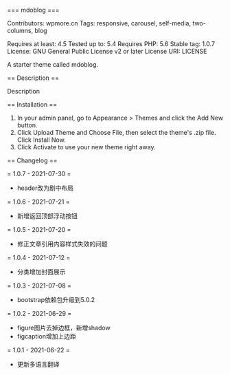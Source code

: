 === mdoblog ===

Contributors: wpmore.cn
Tags: responsive, carousel, self-media, two-columns, blog

Requires at least: 4.5
Tested up to: 5.4
Requires PHP: 5.6
Stable tag: 1.0.7
License: GNU General Public License v2 or later
License URI: LICENSE

A starter theme called mdoblog.

== Description ==

Description

== Installation ==

1. In your admin panel, go to Appearance > Themes and click the Add New button.
2. Click Upload Theme and Choose File, then select the theme's .zip file. Click Install Now.
3. Click Activate to use your new theme right away.

== Changelog ==

= 1.0.7 - 2021-07-30 =
* header改为剧中布局

= 1.0.6 - 2021-07-21 =
* 新增返回顶部浮动按钮

= 1.0.5 - 2021-07-20 =
* 修正文章引用内容样式失效的问题

= 1.0.4 - 2021-07-12 =
* 分类增加封面展示

= 1.0.3 - 2021-07-08 =
* bootstrap依赖包升级到5.0.2

= 1.0.2 - 2021-06-29 =
* figure图片去掉边框，新增shadow
* figcaption增加上边距

= 1.0.1 - 2021-06-22 =
* 更新多语言翻译
